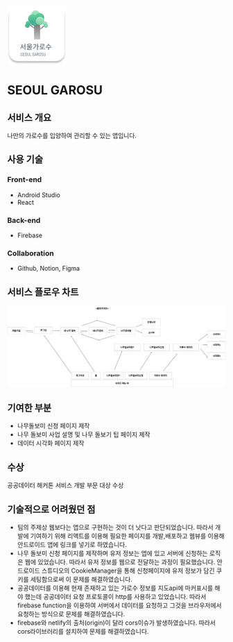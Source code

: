 ![Component223](/images/Component223.png)

# SEOUL GAROSU

## 서비스 개요

나만의 가로수를 입양하여 관리할 수 있는 앱입니다.

## 사용 기술

### Front-end

- Android Studio
- React

### Back-end

- Firebase

### Collaboration

- Github, Notion, Figma

## 서비스 플로우 차트

![flowchart](/images/markdown/seoul_garosu_flowchart.png)

## 기여한 부분

- 나무돌보미 신청 페이지 제작
- 나무 돌보미 사업 설명 및 나무 돌보기 팁 페이지 제작
- 데이터 시각화 페이지 제작

## 수상

공공데이터 해커톤 서비스 개발 부문 대상 수상

## 기술적으로 어려웠던 점

- 팀의 주제상 웹보다는 앱으로 구현하는 것이 더 낫다고 판단되었습니다. 따라서 개발에 기여하기 위해 리액트를 이용해 필요한 페이지를 개발,배포하고 웹뷰를 이용해 안드로이드 앱에 링크를 넣기로 하였습니다.
- 나무 돌보미 신청 페이지를 제작하며 유저 정보는 앱에 있고 서버에 신청하는 로직은 웹에 있었습니다. 따라서 유저 정보를 웹으로 전달하는 과정이 필요했습니다. 안드로이드 스튜디오의 CookieManager을 통해 신청페이지에 유저 정보가 담긴 쿠키를 세팅함으로써 이 문제를 해결하였습니다.
- 공공데이터를 이용해 현재 존재하고 있는 가로수 정보를 지도api에 마커표시를 해야 했는데 공공데이터 요청 프로토콜이 http를 사용하고 있었습니다. 따라서 firebase function을 이용하여 서버에서 데이터를 요청하고 그것을 브라우저에서 요청하는 방식으로 문제를 해결하였습니다.
- firebase와 netlify의 출처(origin)이 달라 cors이슈가 발생하였습니다. 따라서 cors라이브러리를 설치하여 문제를 해결하였습니다.
